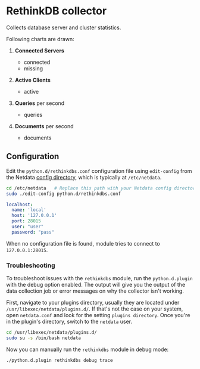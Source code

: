 <!--
title: "RethinkDB monitoring with Netdata"
custom_edit_url: "https://github.com/netdata/netdata/edit/master/collectors/python.d.plugin/rethinkdbs/README.md"
sidebar_label: "RethinkDB"
learn_status: "Published"
learn_topic_type: "References"
learn_rel_path: "Integrations/Monitor/Databases"
-->

# RethinkDB collector

Collects database server and cluster statistics.

Following charts are drawn:

1. **Connected Servers**

    - connected
    - missing

2. **Active Clients**

    - active

3. **Queries** per second

    - queries

4. **Documents** per second

    - documents

## Configuration

Edit the `python.d/rethinkdbs.conf` configuration file using `edit-config` from the
Netdata [config directory](https://github.com/netdata/netdata/blob/master/docs/configure/nodes.md), which is typically
at `/etc/netdata`.

```bash
cd /etc/netdata   # Replace this path with your Netdata config directory, if different
sudo ./edit-config python.d/rethinkdbs.conf
```

```yaml
localhost:
  name: 'local'
  host: '127.0.0.1'
  port: 28015
  user: "user"
  password: "pass"
```

When no configuration file is found, module tries to connect to `127.0.0.1:28015`.




### Troubleshooting

To troubleshoot issues with the `rethinkdbs` module, run the `python.d.plugin` with the debug option enabled. The 
output will give you the output of the data collection job or error messages on why the collector isn't working.

First, navigate to your plugins directory, usually they are located under `/usr/libexec/netdata/plugins.d/`. If that's 
not the case on your system, open `netdata.conf` and look for the setting `plugins directory`. Once you're in the 
plugin's directory, switch to the `netdata` user.

```bash
cd /usr/libexec/netdata/plugins.d/
sudo su -s /bin/bash netdata
```

Now you can manually run the `rethinkdbs` module in debug mode:

```bash
./python.d.plugin rethinkdbs debug trace
```

